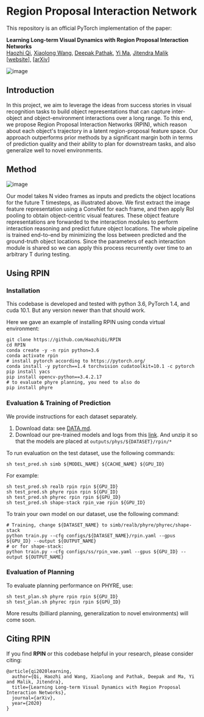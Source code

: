 # Region Proposal Interaction Network

This repository is an official PyTorch implementation of the paper:

<b>Learning Long-term Visual Dynamics with Region Proposal Interaction Networks</b> <br>
[Haozhi Qi](https://people.eecs.berkeley.edu/~hqi/),
[Xiaolong Wang](https://xiaolonw.github.io/),
[Deepak Pathak](https://www.cs.cmu.edu/~dpathak/),
[Yi Ma](http://people.eecs.berkeley.edu/~yima/),
[Jitendra Malik](https://people.eecs.berkeley.edu/~malik/) <br>
[[website](https://haozhiqi.github.io/RPIN)], [[arXiv](https://arxiv.org/)]


![image](https://haozhiqi.github.io/RPIN/figs/teaser.png)

## Introduction

In this project, we aim to leverage the ideas from success stories in visual recognition tasks to build object 
representations that can capture inter-object and object-environment interactions over a long range. To this end, 
we propose Region Proposal Interaction Networks (RPIN), which reason about each object's trajectory in a latent 
region-proposal feature space. Our approach outperforms prior methods by a significant margin both in terms of 
prediction quality and their ability to plan for downstream tasks, and also generalize well to novel environments.

## Method

![image](https://haozhiqi.github.io/RPIN/figs/methodv2.png)

Our model takes N video frames as inputs and predicts the object locations for the future T timesteps, as illustrated above. We first extract the image feature representation using a ConvNet for each frame, and then apply RoI pooling to obtain object-centric visual features. These object feature representations are forwarded to the interaction modules to perform interaction reasoning and predict future object locations. The whole pipeline is trained end-to-end by minimizing the loss between predicted and the ground-truth object locations. Since the parameters of each interaction module is shared so we can apply this process recurrently over time to an arbitrary T during testing.

## Using RPIN

### Installation

This codebase is developed and tested with python 3.6, PyTorch 1.4, and cuda 10.1. But any version newer than that should work.

Here we gave an example of installing RPIN using conda virtual environment:
```
git clone https://github.com/HaozhiQi/RPIN
cd RPIN
conda create -y -n rpin python=3.6
conda activate rpin
# install pytorch according to https://pytorch.org/
conda install -y pytorch==1.4 torchvision cudatoolkit=10.1 -c pytorch
pip install yacs
pip install opencv-python==3.4.2.17
# to evaluate phyre planning, you need to also do
pip install phyre
```

### Evaluation & Training of Prediction

We provide instructions for each dataset separately.

1. Download data: see [DATA.md](DATA.md).
2. Download our pre-trained models and logs from this [link](https://drive.google.com/file/d/17ZvnHodfOyag8rdO_cBC2Z1ov64uivPk/view?usp=sharing). And unzip it so that the models are placed at ```outputs/phys/${DATASET}/rpin/*```

To run evaluation on the test dataset, use the following commands:

```
sh test_pred.sh simb ${MODEL_NAME} ${CACHE_NAME} ${GPU_ID}
```

For example:

```
sh test_pred.sh realb rpin rpin ${GPU_ID}
sh test_pred.sh phyre rpin rpin ${GPU_ID}
sh test_pred.sh phyrec rpin rpin ${GPU_ID}
sh test_pred.sh shape-stack rpin_vae rpin ${GPU_ID}
```

To train your own model on our dataset, use the following command:
```
# Training, change ${DATASET_NAME} to simb/realb/phyre/phyrec/shape-stack
python train.py --cfg configs/${DATASET_NAME}/rpin.yaml --gpus ${GPU_ID} --output ${OUTPUT_NAME}
# or for shape-stack:
python train.py --cfg configs/ss/rpin_vae.yaml --gpus ${GPU_ID} --output ${OUTPUT_NAME}
```

### Evaluation of Planning

To evaluate planning performance on PHYRE, use:
```
sh test_plan.sh phyre rpin rpin ${GPU_ID}
sh test_plan.sh phyrec rpin rpin ${GPU_ID}
```

More results (billiard planning, generalization to novel environments) will come soon.


## Citing RPIN

If you find **RPIN** or this codebase helpful in your research, please consider citing:
```
@article{qi2020learning,
  author={Qi, Haozhi and Wang, Xiaolong and Pathak, Deepak and Ma, Yi and Malik, Jitendra},
  title={Learning Long-term Visual Dynamics with Region Proposal Interaction Networks},
  journal={arXiv},
  year={2020}
}
```
